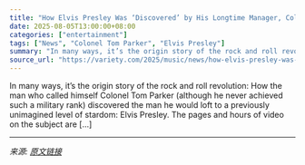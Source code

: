 ```yaml
---
title: "How Elvis Presley Was ‘Discovered’ by His Longtime Manager, Colonel Tom Parker: Excerpt From New Book ‘The Colonel and the King’"
date: 2025-08-05T13:00:00+08:00
categories: ["entertainment"]
tags: ["News", "Colonel Tom Parker", "Elvis Presley"]
summary: "In many ways, it’s the origin story of the rock and roll revolution: How the man who called himself Colonel Tom Parker (although he never achieved such a military rank) discovered the man he would lof"
source_url: "https://variety.com/2025/music/news/how-elvis-presley-was-discovered-by-manager-colonel-tom-parker-1236477762/"
---
```


In many ways, it’s the origin story of the rock and roll revolution: How the man who called himself Colonel Tom Parker (although he never achieved such a military rank) discovered the man he would loft to a previously unimagined level of stardom: Elvis Presley. The pages and hours of video on the subject are [&#8230;]

---

*来源: [原文链接](https://variety.com/2025/music/news/how-elvis-presley-was-discovered-by-manager-colonel-tom-parker-1236477762/)*
